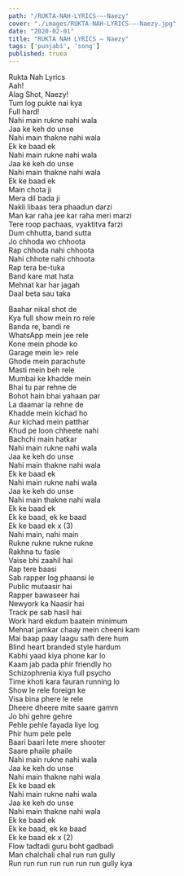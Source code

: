 ```yaml
---
path: "/RUKTA-NAH-LYRICS-–-Naezy"
cover: "./images/RUKTA-NAH-LYRICS-–-Naezy.jpg"
date: "2020-02-01"
title: "RUKTA NAH LYRICS – Naezy"
tags: ['punjabi', 'song']
published: truea
---
```

  
Rukta Nah Lyrics  
Aah!  
Alag Shot, Naezy!  
Tum log pukte nai kya  
Full hard!  
Nahi main rukne nahi wala  
Jaa ke keh do unse  
Nahi main thakne nahi wala  
Ek ke baad ek  
Nahi main rukne nahi wala  
Jaa ke keh do unse  
Nahi main thakne nahi wala  
Ek ke baad ek  
Main chota ji  
Mera dil bada ji  
Nakli libaas tera phaadun darzi  
Man kar raha jee kar raha meri marzi  
Tere roop pachaas, vyaktitva farzi  
Dum chhutta, band sutta  
Jo chhoda wo chhoota  
Rap chhoda nahi chhoota  
Nahi chhote nahi chhoota  
Rap tera be-tuka  
Band kare mat hata  
Mehnat kar har jagah  
Daal beta sau taka  
  
  
  
  
  
  
Baahar nikal shot de  
Kya full show mein ro rele  
Banda re, bandi re  
WhatsApp mein jee rele  
Kone mein phode ko  
Garage mein le&gt; rele  
Ghode mein parachute  
Masti mein beh rele  
Mumbai ke khadde mein  
Bhai tu par rehne de  
Bohot hain bhai yahaan par  
La daamar la rehne de  
Khadde mein kichad ho  
Aur kichad mein patthar  
Khud pe loon chheete nahi  
Bachchi main hatkar  
Nahi main rukne nahi wala  
Jaa ke keh do unse  
Nahi main thakne nahi wala  
Ek ke baad ek  
Nahi main rukne nahi wala  
Jaa ke keh do unse  
Nahi main thakne nahi wala  
Ek ke baad ek  
Ek ke baad, ek ke baad  
Ek ke baad ek x (3)  
Nahi main, nahi main  
Rukne rukne rukne rukne  
Rakhna tu fasle  
Vaise bhi zaahil hai  
Rap tere baasi  
Sab rapper log phaansi le  
Public mutaasir hai  
Rapper bawaseer hai  
Newyork ka Naasir hai  
Track pe sab hasil hai  
Work hard ekdum baatein minimum  
Mehnat jamkar chaay mein cheeni kam  
Mai baap paay laagu sath dere hum  
Blind heart branded style hardum  
Kabhi yaad kiya phone kar lo  
Kaam jab pada phir friendly ho  
Schizophrenia kiya full psycho  
Time khoti kara fauran running lo  
Show le rele foreign ke  
Visa bina phere le rele  
Dheere dheere mite saare gamm  
Jo bhi gehre gehre  
Pehle pehle fayada liye log  
Phir hum pele pele  
Baari baari lete mere shooter  
Saare phaile phaile  
Nahi main rukne nahi wala  
Jaa ke keh do unse  
Nahi main thakne nahi wala  
Ek ke baad ek  
Nahi main rukne nahi wala  
Jaa ke keh do unse  
Nahi main thakne nahi wala  
Ek ke baad ek  
Ek ke baad, ek ke baad  
Ek ke baad ek x (2)  
Flow tadtadi guru boht gadbadi  
Man chalchali chal run run gully  
Run run run run run run run gully kya  
